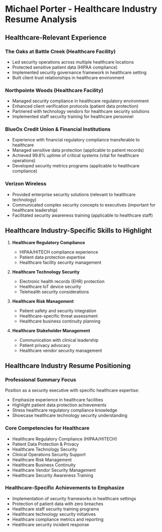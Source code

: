 # Michael Porter - Healthcare Industry Resume Analysis

## Healthcare-Relevant Experience

### The Oaks at Battle Creek (Healthcare Facility)
- Led security operations across multiple healthcare locations
- Protected sensitive patient data (HIPAA compliance)
- Implemented security governance framework in healthcare setting
- Built client trust relationships in healthcare environment

### Northpointe Woods (Healthcare Facility)
- Managed security compliance in healthcare regulatory environment
- Enhanced client verification protocols (patient data protection)
- Partnered with technology vendors for healthcare security solutions
- Implemented staff security training for healthcare personnel

### BlueOx Credit Union & Financial Institutions
- Experience with financial regulatory compliance transferable to healthcare
- Managed sensitive data protection (applicable to patient records)
- Achieved 99.8% uptime of critical systems (vital for healthcare operations)
- Developed security metrics programs (applicable to healthcare compliance)

### Verizon Wireless
- Provided enterprise security solutions (relevant to healthcare technology)
- Communicated complex security concepts to executives (important for healthcare leadership)
- Facilitated security awareness training (applicable to healthcare staff)

## Healthcare Industry-Specific Skills to Highlight

1. **Healthcare Regulatory Compliance**
   - HIPAA/HITECH compliance experience
   - Patient data protection expertise
   - Healthcare facility security management

2. **Healthcare Technology Security**
   - Electronic health records (EHR) protection
   - Healthcare IoT device security
   - Telehealth security considerations

3. **Healthcare Risk Management**
   - Patient safety and security integration
   - Healthcare-specific threat assessment
   - Healthcare business continuity planning

4. **Healthcare Stakeholder Management**
   - Communication with clinical leadership
   - Patient privacy advocacy
   - Healthcare vendor security management

## Healthcare Industry Resume Positioning

### Professional Summary Focus
Position as a security executive with specific healthcare expertise:
- Emphasize experience in healthcare facilities
- Highlight patient data protection achievements
- Stress healthcare regulatory compliance knowledge
- Showcase healthcare technology security understanding

### Core Competencies for Healthcare
- Healthcare Regulatory Compliance (HIPAA/HITECH)
- Patient Data Protection & Privacy
- Healthcare Technology Security
- Clinical Operations Security Support
- Healthcare Risk Management
- Healthcare Business Continuity
- Healthcare Vendor Security Management
- Healthcare Security Awareness Training

### Healthcare-Specific Achievements to Emphasize
- Implementation of security frameworks in healthcare settings
- Protection of patient data with zero breaches
- Healthcare staff security training programs
- Healthcare technology security initiatives
- Healthcare compliance metrics and reporting
- Healthcare security incident response
